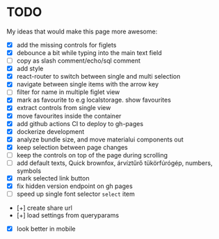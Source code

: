 # TODO

My ideas that would make this page more awesome:

- [x] add the missing controls for figlets
- [x] debounce a bit while typing into the main text field
- [ ] copy as slash comment/echo/sql comment
- [x] add style
- [x] react-router to switch between single and multi selection
- [x] navigate between single items with the arrow key
- [ ] filter for name in multiple figlet view
- [x] mark as favourite to e.g localstorage. show favourites
- [x] extract controls from single view
- [x] move favourites inside the container
- [x] add github actions CI to deploy to gh-pages
- [x] dockerize development
- [x] analyze bundle size, and move materialui components out
- [x] keep selection between page changes
- [ ] keep the controls on top of the page during scrolling
- [ ] add default texts, Quick brownfox, árvíztűrő tükörfúrógép, numbers, symbols
- [x] mark selected link button
- [x] fix hidden version endpoint on gh pages
- [ ] speed up single font selector `select` item
- [+] create share url
- [+] load settings from queryparams
- [x] look better in mobile
